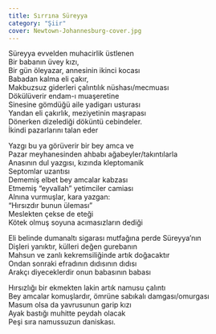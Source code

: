 ```yaml
---
title: Sırrına Süreyya
category: "Şiir"
cover: Newtown-Johannesburg-cover.jpg
---
```


Süreyya evvelden muhacirlik üstlenen<br/>
Bir babanın üvey kızı,<br/>
Bir gün öleyazar, annesinin ikinci kocası<br/>
Babadan kalma eli çakır,<br/>
Makbuzsuz giderleri çalıntılık nüshası/mecmuası<br/>
Dökülüverir endam-ı muaşeretine<br/>
Sinesine gömdüğü aile yadigarı usturası<br/>
Yandan eli çakırlık, meziyetinin maşrapası<br/>
Dönerken dizelediği döküntü cebindeler.<br/>
İkindi pazarlarını talan eder<br/>

Yazgı bu ya görüverir bir bey amca ve<br/>
Pazar meyhanesinden ahbabı ağabeyler/takıntılarla<br/>
Anasının dul yazgısı, kızında kleptomanik<br/>
Septomlar uzantısı<br/>
Dememiş elbet bey amcalar kabzası<br/>
Etmemiş “eyvallah” yetimciler camiası<br/>
Alnına vurmuşlar, kara yazgan:<br/>
“Hırsızdır bunun üleması”<br/>
Meslekten çekse de eteği<br/>
Kötek olmuş soyuna acımasızların dediği<br/>

Eli belinde dumanaltı sigarası mutfağına perde Süreyya’nın<br/>
Dişleri yanıktır, külleri değen gurebanın<br/>
Mahsun ve zanlı kekremsiliğinde artık doğacaktır<br/>
Ondan sonraki efradının dıdısının dıdısı<br/>
Arakçı diyeceklerdir onun babasının babası<br/>

Hırsızlığı bir ekmekten lakin artık namusu çalıntı<br/>
Bey amcalar komuşlardır, ömrüne sabıkalı damgası/omurgası<br/>
Masum olsa da yavrusunun garip kızı<br/>
Ayak bastığı muhitte peydah olacak<br/>
Peşi sıra namussuzun daniskası.<br/>

